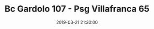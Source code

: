 ---
title: Bc Gardolo 107 - Psg Villafranca 65
date: 2019-03-21 21:30:00
squadra-a: Psg Villafranca
punteggio-a: 107
squadra-b: Bc Gardolo
punteggio-b: 65
partite/squadra: serie-d-18-19
luogo: Centro Sportivo Trento Nord
categoria: serie d
---